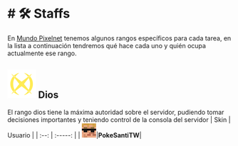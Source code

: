 # # 🛠️ Staffs

En [Mundo Pixelnet](../README.md) tenemos algunos rangos específicos para cada tarea, en la lista a continuación tendremos qué hace cada uno y quién ocupa actualmente ese rango.

## ![DiosArc](../images/Rangos/Dios/diosarc.png) **Dios**
El rango dios tiene la máxima autoridad sobre el servidor, pudiendo tomar decisiones importantes y teniendo control de la consola del servidor
| Skin | Usuario |
| :--: | :-----: |
| ![Skin de PokeSantiTW](../images/Rangos/Dios/PokeSantiTW.png)|**PokeSantiTW**|

